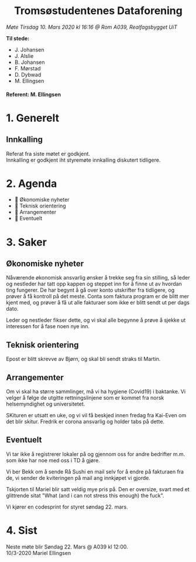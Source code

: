 <h1> <center> Tromsøstudentenes Dataforening </center> </h1>

*Møte Tirsdag 10. Mars 2020 kl 16:16 @ Rom A039, Realfagsbygget UiT*

**Til stede:**
* J. Johansen
* J. Alslie
* B. Johansen
* F. Mørstad
* D. Dybwad
* M. Ellingsen
  

#### Referent:  M. Ellingsen

# 1. Generelt
## Innkalling
Referat fra siste møtet er godkjent. <br/>
Innkalling er godkjent iht styremøte innkalling diskutert tidligere.

# 2. Agenda
* :black_heart: Økonomiske nyheter
* :black_heart: Teknisk orientering
* :black_heart: Arrangementer
* :black_heart: Eventuelt





# 3. Saker
## Økonomiske nyheter
Nåværende økonomisk ansvarlig ønsker å trekke seg fra sin stilling, så leder og nestleder har tatt opp kappen og steppet inn for å finne ut av hvordan ting fungerer. De har begynt å gå over konto utskrifter fra tidligere, og prøver å få kontroll på det meste. Conta som faktura program er de blitt mer kjent med, og prøver å få ut alle fakturaer som ikke er blitt sendt ut per dags dato. <br>

Leder og nestleder fikser dette, og vi skal alle begynne å prøve å sjekke ut interessen for å fase noen nye inn. 

## Teknisk orientering
Epost er blitt skrevve av Bjørn, og skal bli sendt straks til Martin. 

## Arrangementer
Om vi skal ha større sammlinger, må vi ha hygiene (Covid19) i baktanke. Vi velger å følge de utgitte rettningslinjene som er kommet fra norsk helsemyndighet og universitetet. <br>


SKituren er utsatt en uke, og vi vil få beskjed innen fredag fra Kai-Even om det blir skitur. Fredrik er corona ansvarlig og holder tabs på dette. 


## Eventuelt
Vi tar ikke å registrerer lokaler på og gjennom oss for andre bedrifter m.m. som ikke har noe med oss i TD å gjøre.  <br>

Vi ber Bekk om å sende Rå Sushi en mail selv for å endre på fakturaen fra de, vi sender de kviteringen på mail ang innkjøpet vi gjorde. <br>

Tskjorten til Mariel blir satt veldig mye pris på. Den er oversize, svart med et glittrende sitat "What (and i can not stress this enough) the fuck". <br>

Vi kjører en codesprint for styret søndag 22. mars. 


# 4. Sist
Neste møte blir Søndag 22. Mars @ A039 kl 12:00. <br>
10/3-2020 Mariel Ellingsen
